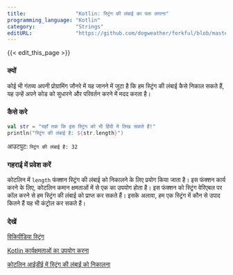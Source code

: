```yaml
---
title:                "Kotlin: स्ट्रिंग की लंबाई का पता लगाना"
programming_language: "Kotlin"
category:             "Strings"
editURL:              "https://github.com/dogweather/forkful/blob/master/content/hi/kotlin/finding-the-length-of-a-string.md"
---
```


{{< edit_this_page >}}

### क्यों

कोई भी गंतव्य अपनी प्रोग्रामिंग जौनरे में यह जानने में जुटा है कि हम स्ट्रिंग की लंबाई कैसे निकाल सकते हैं, यह उन्हें अपने कोड को सुधारने और परिवर्तन करने में मदद करता है।

### कैसे करे

```Kotlin 
val str = "यहाँ तक कि इस स्ट्रिंग को भी हिंदी में लिख सकते हैं!"
println("स्ट्रिंग की लंबाई है: ${str.length}")
```

आउटपुट: `स्ट्रिंग की लंबाई है: 32`

### गहराई में प्रवेश करें

कोटलिन में `length` फंक्शन स्ट्रिंग की लंबाई को निकालने के लिए प्रयोग किया जाता है। इस फंक्शन कार्य करने के लिए, कोटलिन कमान क्षमताओं में से एक का उपयोग होता है। इस फंक्शन को स्ट्रिंग वेरिएबल पर कॉल करने से हम स्ट्रिंग की लंबाई को प्राप्त कर सकते हैं। इसके अलावा, हम एक स्ट्रिंग में कौन से उपाद कितने हैं यह भी कंट्रोल कर सकते हैं।

### देखें

[विकिपीडिया स्ट्रिंग](https://en.wikipedia.org/wiki/String_(computer_science))

[Kotlin कार्यक्षमताओं का उपयोग करना](https://kotlinlang.org/docs/strings.html#string-length-and-substrings)

[कोटलिन आईडीई में स्ट्रिंग की लंबाई को निकालना](https://www.youtube.com/watch?v=bUZUSmJav60)